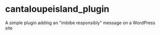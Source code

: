# cantaloupeisland_plugin
A simple plugin adding an "imbibe responsibly" message on a WordPress site
